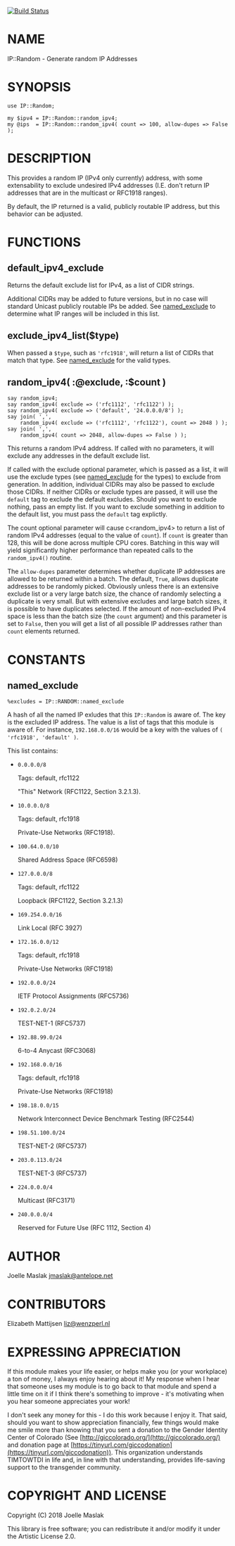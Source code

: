 [![Build Status](https://travis-ci.org/jmaslak/Perl6-IP-Random.svg?branch=master)](https://travis-ci.org/jmaslak/Perl6-IP-Random)

NAME
====

IP::Random - Generate random IP Addresses

SYNOPSIS
========

    use IP::Random;

    my $ipv4 = IP::Random::random_ipv4;
    my @ips  = IP::Random::random_ipv4( count => 100, allow-dupes => False );

DESCRIPTION
===========

This provides a random IP (IPv4 only currently) address, with some extensability to exclude undesired IPv4 addresses (I.E. don't return IP addresses that are in the multicast or RFC1918 ranges).

By default, the IP returned is a valid, publicly routable IP address, but this behavior can be adjusted.

FUNCTIONS
=========

default_ipv4_exclude
--------------------

Returns the default exclude list for IPv4, as a list of CIDR strings.

Additional CIDRs may be added to future versions, but in no case will standard Unicast publicly routable IPs be added. See [named_exclude](named_exclude) to determine what IP ranges will be included in this list.

exclude_ipv4_list($type)
------------------------

When passed a `$type`, such as `'rfc1918'`, will return a list of CIDRs that match that type. See [named_exclude](named_exclude) for the valid types.

random_ipv4( :@exclude, :$count )
---------------------------------

    say random_ipv4;
    say random_ipv4( exclude => ('rfc1112', 'rfc1122') );
    say random_ipv4( exclude => ('default', '24.0.0.0/8') );
    say join( ',',
        random_ipv4( exclude => ('rfc1112', 'rfc1122'), count => 2048 ) );
    say join( ',',
        random_ipv4( count => 2048, allow-dupes => False ) );

This returns a random IPv4 address. If called with no parameters, it will exclude any addresses in the default exclude list.

If called with the exclude optional parameter, which is passed as a list, it will use the exclude types (see [named_exclude](named_exclude) for the types) to exclude from generation. In addition, individual CIDRs may also be passed to exclude those CIDRs. If neither CIDRs or exclude types are passed, it will use the `default` tag to exclude the default excludes. Should you want to exclude nothing, pass an empty list. If you want to exclude something in addition to the default list, you must pass the `default` tag explictly.

The count optional parameter will cause c<random_ipv4> to return a list of random IPv4 addresses (equal to the value of `count`). If `count` is greater than 128, this will be done across multiple CPU cores. Batching in this way will yield significantly higher performance than repeated calls to the `random_ipv4()` routine.

The `allow-dupes` parameter determines whether duplicate IP addresses are allowed to be returned within a batch. The default, `True`, allows duplicate addresses to be randomly picked. Obviously unless there is an extensive exclude list or a very large batch size, the chance of randomly selecting a duplicate is very small. But with extensive excludes and large batch sizes, it is possible to have duplicates selected. If the amount of non-excluded IPv4 space is less than the batch size (the `count` argument) and this parameter is set to `False`, then you will get a list of all possible IP addresses rather than `count` elements returned.

CONSTANTS
=========

named_exclude
-------------

    %excludes = IP::RANDOM::named_exclude

A hash of all the named IP exludes that this `IP::Random` is aware of. The key is the excluded IP address. The value is a list of tags that this module is aware of. For instance, `192.168.0.0/16` would be a key with the values of `( 'rfc1918', 'default' )`.

This list contains:

  * `0.0.0.0/8`

    Tags: default, rfc1122

    "This" Network (RFC1122, Section 3.2.1.3).

  * `10.0.0.0/8`

    Tags: default, rfc1918

    Private-Use Networks (RFC1918).

  * `100.64.0.0/10`

    Shared Address Space (RFC6598)

  * `127.0.0.0/8`

    Tags: default, rfc1122

    Loopback (RFC1122, Section 3.2.1.3)

  * `169.254.0.0/16`

    Link Local (RFC 3927)

  * `172.16.0.0/12`

    Tags: default, rfc1918

    Private-Use Networks (RFC1918)

  * `192.0.0.0/24`

    IETF Protocol Assignments (RFC5736)

  * `192.0.2.0/24`

    TEST-NET-1 (RFC5737)

  * `192.88.99.0/24`

    6-to-4 Anycast (RFC3068)

  * `192.168.0.0/16`

    Tags: default, rfc1918

    Private-Use Networks (RFC1918)

  * `198.18.0.0/15`

    Network Interconnect Device Benchmark Testing (RFC2544)

  * `198.51.100.0/24`

    TEST-NET-2 (RFC5737)

  * `203.0.113.0/24`

    TEST-NET-3 (RFC5737)

  * `224.0.0.0/4`

    Multicast (RFC3171)

  * `240.0.0.0/4`

    Reserved for Future Use (RFC 1112, Section 4)

AUTHOR
======

Joelle Maslak <jmaslak@antelope.net>

CONTRIBUTORS
============

Elizabeth Mattijsen <liz@wenzperl.nl>

EXPRESSING APPRECIATION
=======================

If this module makes your life easier, or helps make you (or your workplace) a ton of money, I always enjoy hearing about it! My response when I hear that someone uses my module is to go back to that module and spend a little time on it if I think there's something to improve - it's motivating when you hear someone appreciates your work!

I don't seek any money for this - I do this work because I enjoy it. That said, should you want to show appreciation financially, few things would make me smile more than knowing that you sent a donation to the Gender Identity Center of Colorado (See [http://giccolorado.org/](http://giccolorado.org/) and donation page at [https://tinyurl.com/giccodonation](https://tinyurl.com/giccodonation)). This organization understands TIMTOWTDI in life and, in line with that understanding, provides life-saving support to the transgender community.

COPYRIGHT AND LICENSE
=====================

Copyright (C) 2018 Joelle Maslak

This library is free software; you can redistribute it and/or modify it under the Artistic License 2.0.

